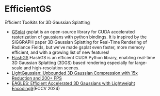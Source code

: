 # EfficientGS
Efficient Toolkits for 3D Gaussian Splatting
+ [GSplat](https://github.com/nerfstudio-project/gsplat)
  gsplat is an open-source library for CUDA accelerated rasterization of gaussians with python bindings. It is inspired by the SIGGRAPH paper 3D Gaussian Splatting for Real-Time   Rendering of Radiance Fields, but we’ve made gsplat even faster, more memory efficient, and with a growing list of new features!
+ [FlashGS](https://github.com/InternLandMark/FlashGS)
  FlashGS is an efficient CUDA Python library, enabling real-time 3D Gaussian Splatting (3DGS) based rendering especially for large-scale and high-resolution scenes.
+ [LightGaussian: Unbounded 3D Gaussian Compression with 15x Reduction and 200+ FPS](https://github.com/VITA-Group/LightGaussian)
+ [EAGLES: Efficient Accelerated 3D Gaussians with Lightweight EncodingS](https://github.com/Sharath-girish/efficientgaussian)(ECCV 2024)
